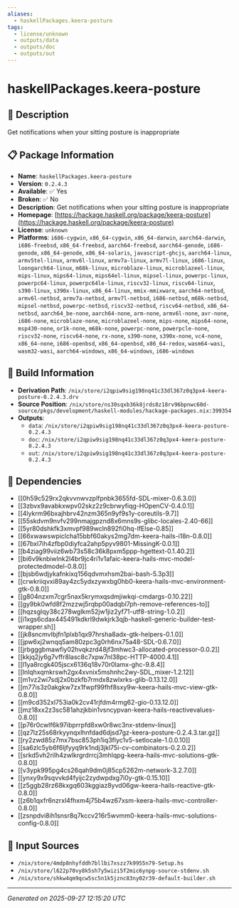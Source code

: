 ```yaml
---
aliases:
  - haskellPackages.keera-posture
tags:
  - license/unknown
  - outputs/data
  - outputs/doc
  - outputs/out
---
```


# haskellPackages.keera-posture

## 📝 Description

Get notifications when your sitting posture is inappropriate

## 📋 Package Information

- **Name**: `haskellPackages.keera-posture`
- **Version**: `0.2.4.3`
- **Available**: ✅ Yes
- **Broken**: ✅ No
- **Description**: Get notifications when your sitting posture is inappropriate
- **Homepage**: [https://hackage.haskell.org/package/keera-posture](https://hackage.haskell.org/package/keera-posture)
- **License**: `unknown`
- **Platforms**: `i686-cygwin`, `x86_64-cygwin`, `x86_64-darwin`, `aarch64-darwin`, `i686-freebsd`, `x86_64-freebsd`, `aarch64-freebsd`, `aarch64-genode`, `i686-genode`, `x86_64-genode`, `x86_64-solaris`, `javascript-ghcjs`, `aarch64-linux`, `armv5tel-linux`, `armv6l-linux`, `armv7a-linux`, `armv7l-linux`, `i686-linux`, `loongarch64-linux`, `m68k-linux`, `microblaze-linux`, `microblazeel-linux`, `mips-linux`, `mips64-linux`, `mips64el-linux`, `mipsel-linux`, `powerpc-linux`, `powerpc64-linux`, `powerpc64le-linux`, `riscv32-linux`, `riscv64-linux`, `s390-linux`, `s390x-linux`, `x86_64-linux`, `mmix-mmixware`, `aarch64-netbsd`, `armv6l-netbsd`, `armv7a-netbsd`, `armv7l-netbsd`, `i686-netbsd`, `m68k-netbsd`, `mipsel-netbsd`, `powerpc-netbsd`, `riscv32-netbsd`, `riscv64-netbsd`, `x86_64-netbsd`, `aarch64_be-none`, `aarch64-none`, `arm-none`, `armv6l-none`, `avr-none`, `i686-none`, `microblaze-none`, `microblazeel-none`, `mips-none`, `mips64-none`, `msp430-none`, `or1k-none`, `m68k-none`, `powerpc-none`, `powerpcle-none`, `riscv32-none`, `riscv64-none`, `rx-none`, `s390-none`, `s390x-none`, `vc4-none`, `x86_64-none`, `i686-openbsd`, `x86_64-openbsd`, `x86_64-redox`, `wasm64-wasi`, `wasm32-wasi`, `aarch64-windows`, `x86_64-windows`, `i686-windows`

## 🔧 Build Information

- **Derivation Path**: `/nix/store/i2qpiw9sig198nq41c33dl367z0q3px4-keera-posture-0.2.4.3.drv`
- **Source Position**: `/nix/store/ns30sqxb36k8jrds8z18rv96bpnwc60d-source/pkgs/development/haskell-modules/hackage-packages.nix:399354`
- **Outputs**:
  - `data`:  `/nix/store/i2qpiw9sig198nq41c33dl367z0q3px4-keera-posture-0.2.4.3`
  - `doc`:  `/nix/store/i2qpiw9sig198nq41c33dl367z0q3px4-keera-posture-0.2.4.3`
  - `out`:  `/nix/store/i2qpiw9sig198nq41c33dl367z0q3px4-keera-posture-0.2.4.3`

## 🔗 Dependencies

- [[0h59c529rx2qkvvnwvzplfpnbk3655fd-SDL-mixer-0.6.3.0]]
- [[3zbvx9avabkxwpv02skz2z9cbrwyfiqg-HOpenCV-0.4.0.1]]
- [[4lykrm96bxajhbrv42nzm365n9yf9s1y-coreutils-9.7]]
- [[55skdvm9nvfv299nmajgpznd8x6mns9s-glibc-locales-2.40-66]]
- [[5yr80dshkfk3xmvpf989wcln892fi0hq-IfElse-0.85]]
- [[66xwawswpiclcha15bbf60akys2mg7dm-keera-hails-i18n-0.8.0]]
- [[67bxl7ih4zfbp0diyfca2ahp5pyv9801-MissingK-0.0.1]]
- [[b4ziag99viiz6wb73s58c36k8pxm5ppp-hgettext-0.1.40.2]]
- [[bi6v9knbiwlnk2l4br9jc4ri1v1afaic-keera-hails-mvc-model-protectedmodel-0.8.0]]
- [[bjsb6wdjykafnkixq156qdvmxhsm2bai-bash-5.3p3]]
- [[crwkriiqvxi89ay4zc5ydxzywxbg0hb0-keera-hails-mvc-environment-gtk-0.8.0]]
- [[g804nzxm7cgr5nax5krymxqsdmjiwkqi-cmdargs-0.10.22]]
- [[gy9bk0wfd8f2mzzwj5rqbp00adqbl7ph-remove-references-to]]
- [[hqzsglqy38c278wglkm52jw1jiz2yf71-utf8-string-1.0.2]]
- [[i1xgs6cdax445491kdkrl9dwkjrk3qjb-haskell-generic-builder-test-wrapper.sh]]
- [[jk8sncmvlbjfn1plxb1qx97hrsha8adx-gtk-helpers-0.1.0]]
- [[jpw6xj2wnqq5am80zpc3g0rh6nx75a48-SDL-0.6.7.0]]
- [[jrbgggbmawfiy02hvqkzrd48jf3mhwc3-allocated-processor-0.0.2]]
- [[kkjq2jy6g7vffr8lasc8c7xpw7nl38pc-HTTP-4000.4.1]]
- [[l1ya8rcgk405jscx6136q18v70r0lamx-ghc-9.8.4]]
- [[lnlqhxqmkrswh2gx4xvnix5mshnhc2wy-SDL_mixer-1.2.12]]
- [[m1vz2wi7sdj2x0bzkfb7rmdx8zwlxrks-glib-0.13.12.0]]
- [[m77is3z0akgkw7zx1fwpf99fhf8sxy9w-keera-hails-mvc-view-gtk-0.8.0]]
- [[m9cd352xl753ia0k2cv41rjfdm4rmg62-gio-0.13.12.0]]
- [[mz18xx2z3sc581ahzjkbin1vsncypvan-keera-hails-reactivevalues-0.8.0]]
- [[p76r0cwlf6k97ibprrpfd8xw0r8wc3nx-stdenv-linux]]
- [[qz7lz25s68rkyynqxlhnfdad6djsd7gz-keera-posture-0.2.4.3.tar.gz]]
- [[ry2zwd85z7mx7bsc853ph1iq3flyc1v5-setlocale-1.0.0.10]]
- [[sa6zlc5yb6f6ljfyyq9rk1ndj3jkl75i-cv-combinators-0.2.0.2]]
- [[srkd5vh2rilh4zwlkrgrdrrcj3mhlqpg-keera-hails-mvc-solutions-gtk-0.8.0]]
- [[v3ypk995pg4cs26qah9dm0j85cp5262m-network-3.2.7.0]]
- [[ynxy9x9sqvvkd4fyijc2zydwpdxg7i0y-gtk-0.15.10]]
- [[z5ggb28rz68kxgq603kggiaz8yvd06gw-keera-hails-reactive-gtk-0.8.0]]
- [[z6b1qxfr6nzrxl4fhxm4j75b4wz67xsm-keera-hails-mvc-controller-0.8.0]]
- [[zsnpdvi8ih1snsr8q7kccv216r5wvmm0-keera-hails-mvc-solutions-config-0.8.0]]

## 📁 Input Sources

- `/nix/store/4mdp8nhyfddh7bllbi7xszz7k9955n79-Setup.hs`
- `/nix/store/l622p70vy8k5sh7y5wizi5f2mic6ynpg-source-stdenv.sh`
- `/nix/store/shkw4qm9qcw5sc5n1k5jznc83ny02r39-default-builder.sh`

---
*Generated on 2025-09-27 12:15:20 UTC*
